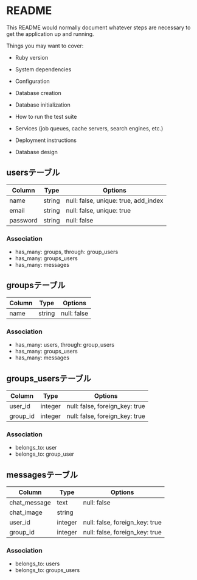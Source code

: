 # README

This README would normally document whatever steps are necessary to get the
application up and running.

Things you may want to cover:

* Ruby version

* System dependencies

* Configuration

* Database creation

* Database initialization

* How to run the test suite

* Services (job queues, cache servers, search engines, etc.)

* Deployment instructions

* Database design 
## usersテーブル

|Column|Type|Options|
|------|----|-------|
|name|string|null: false, unique: true, add_index|
|email|string|null: false, unique: true|
|password|string|null: false|

### Association
- has_many: groups, through: group_users
- has_many: groups_users
- has_many: messages


## groupsテーブル

|Column|Type|Options|
|------|----|-------|
|name|string|null: false|

### Association
- has_many: users, through: group_users
- has_many: groups_users
- has_many: messages

## groups_usersテーブル

|Column|Type|Options|
|------|----|-------|
|user_id|integer|null: false, foreign_key: true|
|group_id|integer|null: false, foreign_key: true|


### Association
- belongs_to: user
- belongs_to: group_user

## messagesテーブル

|Column|Type|Options|
|------|----|-------|
|chat_message|text|null: false|
|chat_image|string||
|user_id|integer|null: false, foreign_key: true|
|group_id|integer|null: false, foreign_key: true|


### Association
- belongs_to: users
- belongs_to: groups_users